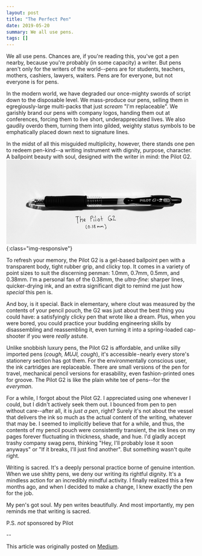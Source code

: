 ```yaml
---
layout: post
title: "The Perfect Pen"
date: 2019-05-20
summary: We all use pens.
tags: []
---
```

We all use pens. Chances are, if you're reading this, you've got a pen nearby,
because you're probably (in some capacity) a writer. But pens aren't only for
the writers of the world--pens are for students, teachers, mothers, cashiers,
lawyers, waiters. Pens are for everyone, but not everyone is for pens.

In the modern world, we have degraded our once-mighty swords of script down to
the disposable level. We mass-produce our pens, selling them in
egregiously-large multi-packs that just *scream* "I'm replaceable". We garishly
brand our pens with company logos, handing them out at conferences, forcing
them to live short, underappreciated lives. We also gaudily overdo them,
turning them into gilded, weighty status symbols to be emphatically placed down
next to signature lines.

In the midst of all this misguided multiplicity, however, there stands one pen
to redeem pen-kind--a writing instrument with dignity, purpose, character. A
ballpoint beauty with soul, designed with the writer in mind: the Pilot G2.
![pilot-g2](/assets/images/pilot-g2.png){:class="img-responsive"}

To refresh your memory, the Pilot G2 is a gel-based ballpoint pen with a
transparent body, tight rubber grip, and clicky top. It comes in a variety of
point sizes to suit the discerning penman: 1.0mm, 0.7mm, 0.5mm, and 0.38mm. I'm
a personal fan of the 0.38mm, the *ultra-fine*: sharper lines, quicker-drying
ink, and an extra significant digit to remind me just how *special* this pen is.

And boy, is it special. Back in elementary, where clout was measured by the
contents of your pencil pouch, the G2 was just about the best thing you could
have: a satisfyingly clicky pen that wrote like a dream. Plus, when you were
bored, you could practice your budding engineering skills by disassembling and
reassembling it, even turning it into a spring-loaded cap-shooter if you were
*really* astute.

Unlike snobbish luxury pens, the Pilot G2 is affordable, and unlike silly
imported pens (*cough, MUJI, cough*), it's accessible - nearly every store's
stationery section has got them. For the environmentally conscious user, the
ink cartridges are replaceable. There are small versions of the pen for travel,
mechanical pencil versions for erasability, even fashion-printed ones for
groove. The Pilot G2 is like the plain white tee of pens--for the *everyman*.

For a while, I forgot about the Pilot G2. I appreciated using one whenever I
could, but I didn't actively seek them out. I bounced from pen to pen without
care--after all, it is *just a pen*, right? Surely it's not about the vessel
that delivers the ink so much as the actual content of the writing, whatever
that may be. I seemed to implicitly believe that for a while, and thus, the
contents of my pencil pouch were consistently transient, the ink lines on my
pages forever fluctuating in thickness, shade, and hue. I'd gladly accept
trashy company swag pens, thinking "Hey, I'll probably lose it soon anyways" or
"If it breaks, I'll just find another". But something wasn't quite right.

Writing is sacred. It's a deeply personal practice borne of genuine intention.
When we use shitty pens, we deny our writing its rightful dignity. It's a
mindless action for an incredibly mindful activity. I finally realized this a
few months ago, and when I decided to make a change, I knew exactly the pen for
the job.

My pen's got soul. My pen writes beautifully. And most importantly, my pen
reminds me that writing is sacred.

P.S. *not* sponsored by Pilot

--

This article was originally posted on [Medium](https://medium.com/swlh/the-perfect-pen-b6aa4a66827f).
